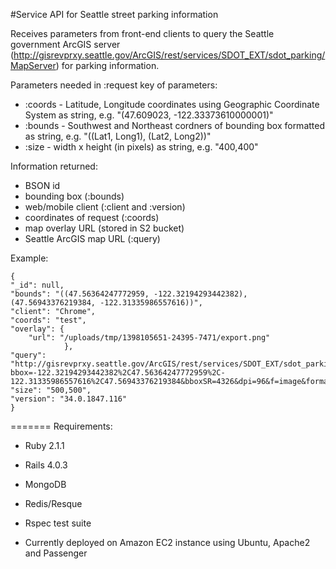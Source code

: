 #Service API for Seattle street parking information

Receives parameters from front-end clients to query the Seattle government ArcGIS server (http://gisrevprxy.seattle.gov/ArcGIS/rest/services/SDOT_EXT/sdot_parking/MapServer) for parking information.

Parameters needed in :request key of parameters:

* :coords - Latitude, Longitude coordinates using Geographic Coordinate System as string, e.g. "(47.609023, -122.33373610000001)"
* :bounds - Southwest and Northeast cordners of bounding box formatted as string, e.g. "((Lat1, Long1), (Lat2, Long2))"
* :size - width x height (in pixels) as string, e.g. "400,400"

Information returned:
* BSON id
* bounding box (:bounds)
* web/mobile client (:client and :version)
* coordinates of request (:coords)
* map overlay URL (stored in S2 bucket)
* Seattle ArcGIS map URL (:query)

Example:

    {
    "_id": null,
    "bounds": "((47.56364247772959, -122.32194293442382), (47.56943376219384, -122.31335986557616))",
    "client": "Chrome",
    "coords": "test",
    "overlay": {
        "url": "/uploads/tmp/1398105651-24395-7471/export.png"
                },
    "query": "http://gisrevprxy.seattle.gov/ArcGIS/rest/services/SDOT_EXT/sdot_parking/MapServer/export?bbox=-122.32194293442382%2C47.56364247772959%2C-122.31335986557616%2C47.56943376219384&bboxSR=4326&dpi=96&f=image&format=png8&imageSR=2926&layers=show%3A7%2C6%2C8%2C9&size=500%2C500&transparent=true",
    "size": "500,500",
    "version": "34.0.1847.116"
    }

=======
Requirements:
* Ruby 2.1.1

* Rails 4.0.3

* MongoDB

* Redis/Resque

* Rspec test suite

* Currently deployed on Amazon EC2 instance using Ubuntu, Apache2 and Passenger


